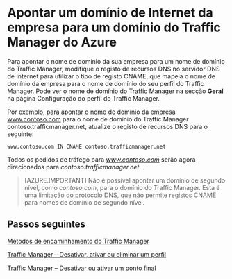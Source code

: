 <properties
   pageTitle="Apontar um domínio de Internet da empresa para um domínio do Traffic Manager | Microsoft Azure"
   description="Este artigo ajuda-o a apontar o nome de domínio da sua empresa para um nome de domínio do Traffic Manager."
   services="traffic-manager"
   documentationCenter=""
   authors="joaoma"
   manager="carmonm"
   editor="tysonn" />
<tags
   ms.service="traffic-manager"
   ms.devlang="na"
   ms.topic="get-started-article"
   ms.tgt_pltfrm="na"
   ms.workload="infrastructure-services"
   ms.date="03/17/2016"
   ms.author="joaoma" />

# Apontar um domínio de Internet da empresa para um domínio do Traffic Manager do Azure

Para apontar o nome de domínio da sua empresa para um nome de domínio do Traffic Manager, modifique o registo de recursos DNS no servidor DNS de Internet para utilizar o tipo de registo CNAME, que mapeia o nome de domínio da empresa para o nome de domínio do seu perfil do Traffic Manager. Pode ver o nome de domínio do Traffic Manager na secção **Geral** na página Configuração do perfil do Traffic Manager.

Por exemplo, para apontar o nome de domínio da empresa www.contoso.com para o nome de domínio do Traffic Manager contoso.trafficmanager.net, atualize o registo de recursos DNS para o seguinte:

    www.contoso.com IN CNAME contoso.trafficmanager.net

Todos os pedidos de tráfego para *www.contoso.com* serão agora direcionados para *contoso.trafficmanager.net*.

>[AZURE.IMPORTANT] Não é possível apontar um domínio de segundo nível, como *contoso.com*, para o domínio do Traffic Manager. Esta é uma limitação do protocolo DNS, que não permite registos CNAME para nomes de domínio de segundo nível.

## Passos seguintes

[Métodos de encaminhamento do Traffic Manager](traffic-manager-routing-methods.md)

[Traffic Manager – Desativar, ativar ou eliminar um perfil](disable-enable-or-delete-a-profile.md)

[Traffic Manager – Desativar ou ativar um ponto final](disable-or-enable-an-endpoint.md)



<!--HONumber=Jun16_HO2-->


